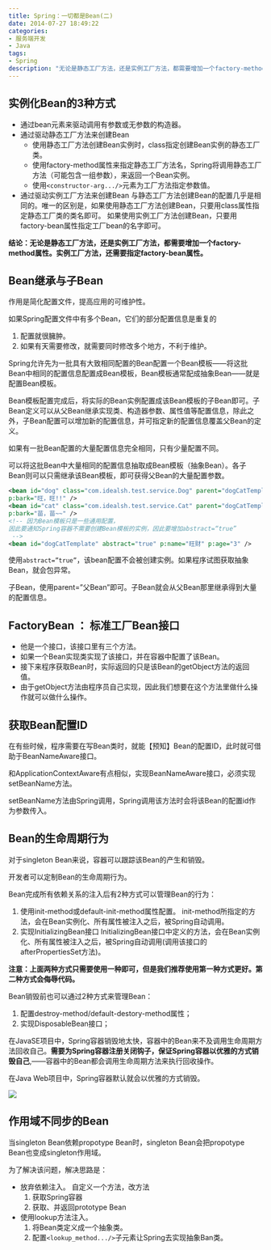 ```yaml
---
title: Spring：一切都是Bean(二)
date: 2014-07-27 18:49:22
categories:
- 服务端开发
- Java
tags:
- Spring
description: "无论是静态工厂方法，还是实例工厂方法，都需要增加一个factory-method属性。实例工厂方法，还需要指定factory-bean属性"
---
```


## 实例化Bean的3种方式

- 通过bean元素来驱动调用有参数或无参数的构造器。
- 通过驱动静态工厂方法来创建Bean
  - 使用静态工厂方法创建Bean实例时，class指定创建Bean实例的静态工厂类。
  - 使用factory-method属性来指定静态工厂方法名，Spring将调用静态工厂方法（可能包含一组参数），来返回一个Bean实例。
  - 使用`<constructor-arg.../>`元素为工厂方法指定参数值。
- 通过驱动实例工厂方法来创建Bean
  与静态工厂方法创建Bean的配置几乎是相同的。唯一的区别是，如果使用静态工厂方法创建Bean，只要用class属性指定静态工厂类的类名即可。
  如果使用实例工厂方法创建Bean，只要用factory-bean属性指定工厂bean的名字即可。

**结论：无论是静态工厂方法，还是实例工厂方法，都需要增加一个factory-method属性。实例工厂方法，还需要指定factory-bean属性。**

## Bean继承与子Bean

作用是简化配置文件，提高应用的可维护性。

如果Spring配置文件中有多个Bean，它们的部分配置信息是重复的
1. 配置就很臃肿。
2. 如果有天需要修改，就需要同时修改多个地方，不利于维护。  

Spring允许先为一批具有大致相同配置的Bean配置一个Bean模板——将这批Bean中相同的配置信息配置成Bean模板，Bean模板通常配成抽象Bean——就是配置Bean模板。

Bean模板配置完成后，将实际的Bean实例配置成该Bean模板的子Bean即可。子Bean定义可以从父Bean继承实现类、构造器参数、属性值等配置信息，除此之外，子Bean配置可以增加新的配置信息，并可指定新的配置信息覆盖父Bean的定义。

如果有一批Bean配置的大量配置信息完全相同，只有少量配置不同。

可以将这批Bean中大量相同的配置信息抽取成Bean模板（抽象Bean）。各子Bean则可以只需继承该Bean模板，即可获得父Bean的大量配置参数。
```xml
<bean id="dog" class="com.idealsh.test.service.Dog" parent="dogCatTemplate"
p:bark="旺，旺!!" />
<bean id="cat" class="com.idealsh.test.service.Cat" parent="dogCatTemplate"
p:bark="苗，苗~~" />
<!-- 因为Bean模板只是一些通用配置，
因此要通知Spring容器不需要创建Bean模板的实例，因此要增加abstract=“true”
 -->
<bean id="dogCatTemplate" abstract="true" p:name="旺财" p:age="3" />
```

使用`abstract=”true”`，该bean配置不会被创建实例。如果程序试图获取抽象Bean，就会包异常。

子Bean，使用parent=”父Bean”即可。子Bean就会从父Bean那里继承得到大量的配置信息。

## FactoryBean ： 标准工厂Bean接口

- 他是一个接口，该接口里有三个方法。
- 如果一个Bean实现类实现了该接口，并在容器中配置了该Bean。
- 接下来程序获取Bean时，实际返回的只是该Bean的getObject方法的返回值。
- 由于getObject方法由程序员自己实现，因此我们想要在这个方法里做什么操作就可以做什么操作。

## 获取Bean配置ID

在有些时候，程序需要在写Bean类时，就能【预知】Bean的配置ID，此时就可借助于BeanNameAware接口。

和ApplicationContextAware有点相似，实现BeanNameAware接口，必须实现setBeanName方法。

setBeanName方法由Spring调用，Spring调用该方法时会将该Bean的配置id作为参数传入。

## Bean的生命周期行为

对于singleton Bean来说，容器可以跟踪该Bean的产生和销毁。

开发者可以定制Bean的生命周期行为。

Bean完成所有依赖关系的注入后有2种方式可以管理Bean的行为：
1. 使用init-method或default-init-method属性配置。
  init-method所指定的方法，会在Bean实例化、所有属性被注入之后，被Spring自动调用。
2. 实现InitializingBean接口
  InitializingBean接口中定义的方法，会在Bean实例化、所有属性被注入之后，被Spring自动调用(调用该接口的afterPropertiesSet方法)。

**注意：上面两种方式只需要使用一种即可，但是我们推荐使用第一种方式更好。第二种方式会侮辱代码。**

Bean销毁前也可以通过2种方式来管理Bean：
1. 配置destroy-method/default-destory-method属性；
2. 实现DisposableBean接口；    

在JavaSE项目中，Spring容器销毁地太快，容器中的Bean来不及调用生命周期方法回收自己。**需要为Spring容器注册关闭钩子，保证Spring容器以优雅的方式销毁自己**,——容器中的Bean都会调用生命周期方法来执行回收操作。

在Java Web项目中，Spring容器默认就会以优雅的方式销毁。

![](http://ww3.sinaimg.cn/large/006tNc79ly1g5d7v5ouubj30j508ntad.jpg)

## 作用域不同步的Bean

当singleton Bean依赖propotype Bean时，singleton Bean会把propotype Bean也变成singleton作用域。

为了解决该问题，解决思路是：
- 放弃依赖注入。
  自定义一个方法，改方法
  1. 获取Spring容器
  2. 获取、并返回prototype Bean
- 使用lookup方法注入。
  1. 将Bean类定义成一个抽象类。
  2. 配置`<lookup_method.../>`子元素让Spring去实现抽象Ban类。
